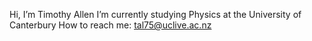 Hi, I’m Timothy Allen
I’m currently studying Physics at the University of Canterbury
How to reach me: tal75@uclive.ac.nz

<!---
TimAllen576/TimAllen576 is a ✨ special ✨ repository because its `README.md` (this file) appears on your GitHub profile.
You can click the Preview link to take a look at your changes.
--->

